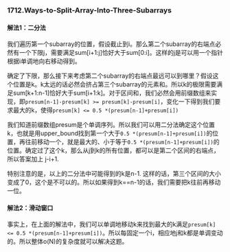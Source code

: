 ### 1712.Ways-to-Split-Array-Into-Three-Subarrays

#### 解法1：二分法
我们遍历第一个subarray的位置，假设截止到i。那么第二个subarray的右端点必然有一个下限j，需要满足sum[i+1:j]恰好大于sum[0:i]。这样的j是可以用一个指针根据i单调地向右移动得到。

确定了下限，那么接下来考虑第二个subarray的右端点最远可以到哪里？假设这个位置是k。k太远的话必然会挤占第三个subarray的元素和。所以k的极限需要满足sum[k+1:n-1]恰好大于sum[i+1:k]。对于区间和，我们必然会用前缀数组来实现，即```presum[n-1]-presum[k] >= presum[k]-presum[i]```，变化一下得到我们要求最大的k，使得```presum[k] <= 0.5 *(presum[n-1]+presum[i])```

我们知道前缀数组presum是个单调序列。所以我们可以用二分法确定这个位置k，也就是用upper_bound找到第一个大于```0.5 *(presum[n-1]+presum[i])```的位置，再往前移动一个，就是最大的、小于等于```0.5 *(presum[n-1]+presum[i])```的位置。确定过了这个k，那么从j到k的所有位置，都可以是第二个区间的右端点，所以答案加上 j-i+1.

特别注意的是，以上的二分法中可能得到的k是n-1. 这样的话，第三个区间的大小变成了0，这个是不可以的。所以如果得到k==n-1的话，我们需要把k往前再移动一位。

#### 解法2：滑动窗口
事实上，在上面的解法中，我们可以单调地移动k来找到最大的k满足```presum[k] <= 0.5 *(presum[n-1]+presum[i])```。所以每固定一个i，相应地j和k都是单调变动的。所以整体o(N)的复杂度就可以解决这题。
